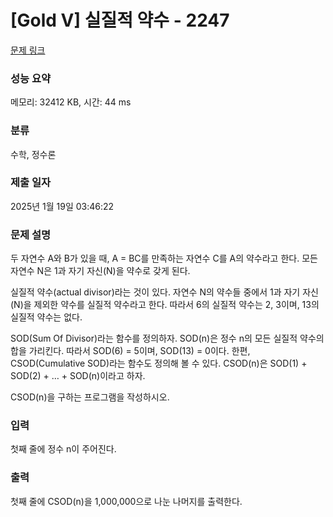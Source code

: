 # [Gold V] 실질적 약수 - 2247 

[문제 링크](https://www.acmicpc.net/problem/2247) 

### 성능 요약

메모리: 32412 KB, 시간: 44 ms

### 분류

수학, 정수론

### 제출 일자

2025년 1월 19일 03:46:22

### 문제 설명

<p>두 자연수 A와 B가 있을 때, A = BC를 만족하는 자연수 C를 A의 약수라고 한다. 모든 자연수 N은 1과 자기 자신(N)을 약수로 갖게 된다.</p>

<p>실질적 약수(actual divisor)라는 것이 있다. 자연수 N의 약수들 중에서 1과 자기 자신(N)을 제외한 약수를 실질적 약수라고 한다. 따라서 6의 실질적 약수는 2, 3이며, 13의 실질적 약수는 없다.</p>

<p>SOD(Sum Of Divisor)라는 함수를 정의하자. SOD(n)은 정수 n의 모든 실질적 약수의 합을 가리킨다. 따라서 SOD(6) = 5이며, SOD(13) = 0이다. 한편, CSOD(Cumulative SOD)라는 함수도 정의해 볼 수 있다. CSOD(n)은 SOD(1) + SOD(2) + … + SOD(n)이라고 하자.</p>

<p>CSOD(n)을 구하는 프로그램을 작성하시오.</p>

### 입력 

 <p>첫째 줄에 정수 n이 주어진다.</p>

### 출력 

 <p>첫째 줄에 CSOD(n)을 1,000,000으로 나눈 나머지를 출력한다.</p>


